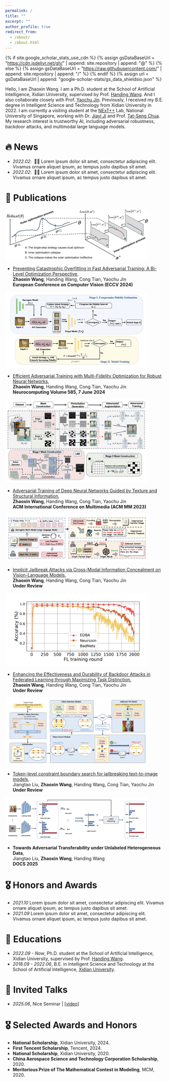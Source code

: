 ```yaml
---
permalink: /
title: ""
excerpt: ""
author_profile: true
redirect_from: 
  - /about/
  - /about.html
---
```


{% if site.google_scholar_stats_use_cdn %}
{% assign gsDataBaseUrl = "https://cdn.jsdelivr.net/gh/" | append: site.repository | append: "@" %}
{% else %}
{% assign gsDataBaseUrl = "https://raw.githubusercontent.com/" | append: site.repository | append: "/" %}
{% endif %}
{% assign url = gsDataBaseUrl | append: "google-scholar-stats/gs_data_shieldsio.json" %}

<span class='anchor' id='about-me'></span>

Hello, I am Zhaoxin Wang. I am a Ph.D. student at the School of Artificial Intelligence, Xidian University, supervised by Prof. [Handing Wang](https://scholar.google.com/citations?user=JtYr_7cAAAAJ&hl=zh-CN). And I also collaborate closely with Prof. [Yaochu Jin](https://scholar.google.com/citations?user=B5WAkz4AAAAJ&hl=zh-CN). Previously, I received my B.E. degree in Intelligent Science and Technology from Xidian University in 2022. I am currently a visiting student at the [NExT++](https://www.nextcenter.org/) Lab, National University of Singapore, working with Dr. [Jiayi Ji](https://scholar.google.com/citations?user=xp_rICcAAAAJ&hl=zh-CN&oi=ao) and Prof. [Tat-Seng Chua](https://scholar.google.com/citations?user=Z9DWCBEAAAAJ&hl=zh-CN&oi=ao).
My research interest is trustworthy AI, including adversarial robustness, backdoor attacks, and multimodal large language models.

<!-- My research interest includes neural machine translation and computer vision. I have published more than 100 papers at the top international AI conferences with total <a href='https://scholar.google.com/citations?user=DhtAFkwAAAAJ'>google scholar citations <strong><span id='total_cit'>260000+</span></strong></a> (You can also use google scholar badge <a href='https://scholar.google.com/citations?user=DhtAFkwAAAAJ'><img src="https://img.shields.io/endpoint?url={{ url | url_encode }}&logo=Google%20Scholar&labelColor=f6f6f6&color=9cf&style=flat&label=citations"></a>). -->


# 🔥 News
- *2022.02*: &nbsp;🎉🎉 Lorem ipsum dolor sit amet, consectetur adipiscing elit. Vivamus ornare aliquet ipsum, ac tempus justo dapibus sit amet. 
- *2022.02*: &nbsp;🎉🎉 Lorem ipsum dolor sit amet, consectetur adipiscing elit. Vivamus ornare aliquet ipsum, ac tempus justo dapibus sit amet. 

# 📝 Publications 

<div class='paper-box'><div class='paper-box-image'><div><img src='images/bilevel.png' alt="sym" width="90%"></div></div>
<div class='paper-box-text' markdown="1">
  
- [Preventing Catastrophic Overfitting in Fast Adversarial Training: A Bi-Level Optimization Perspective](https://link.springer.com/chapter/10.1007/978-3-031-73390-1_9), <br />
**Zhaoxin Wang**, Handing Wang, Cong Tian, Yaochu Jin <br />
**European Conference on Computer Vision (ECCV 2024)**

</div>
</div> 


<div class='paper-box'><div class='paper-box-image'><div><img src='images/SMAT.png' alt="sym" width="90%"></div></div>
<div class='paper-box-text' markdown="1">
  
- [Efficient Adversarial Training with Multi-Fidelity Optimization for Robust Neural Networks](https://www.sciencedirect.com/science/article/pii/S0925231224003989), <br />
**Zhaoxin Wang**, Handing Wang, Cong Tian, Yaochu Jin <br />
**Neurocomputing Volume 585, 7 June 2024**
  
</div>
</div> 

<div class='paper-box'><div class='paper-box-image'><div><img src='images/TSAT.png' alt="sym" width="90%"></div></div>
<div class='paper-box-text' markdown="1">
  
- [Adversarial Training of Deep Neural Networks Guided by Texture and Structural Information](https://dl.acm.org/doi/abs/10.1145/3581783.3612163), <br />
**Zhaoxin Wang**, Handing Wang, Cong Tian, Yaochu Jin <br />
**ACM International Conference on Multimedia (ACM MM 2023)**
  
</div>
</div> 


<div class='paper-box'><div class='paper-box-image'><div><img src='images/IJA.png' alt="sym" width="90%"></div></div>
<div class='paper-box-text' markdown="1">
  
- [Implicit Jailbreak Attacks via Cross-Modal Information Concealment on Vision-Language Models](https://arxiv.org/abs/2505.16446), <br />
**Zhaoxin Wang**, Handing Wang, Cong Tian, Yaochu Jin <br />
**Under Review**
  
</div>
</div> 


<div class='paper-box'><div class='paper-box-image'><div><img src='images/EDBA.png' alt="sym" width="90%"></div></div>
<div class='paper-box-text' markdown="1">
  
- [Enhancing the Effectiveness and Durability of Backdoor Attacks in Federated Learning through Maximizing Task Distinction](https://arxiv.org/pdf/2509.18904), <br />
**Zhaoxin Wang**, Handing Wang, Cong Tian, Yaochu Jin <br />
**Under Review**
  
</div>
</div> 


<div class='paper-box'><div class='paper-box-image'><div><img src='images/TCBS.png' alt="sym" width="90%"></div></div>
<div class='paper-box-text' markdown="1">
  
- [Token-level constraint boundary search for jailbreaking text-to-image models](https://arxiv.org/abs/2504.11106), <br />
Jiangtao Liu, **Zhaoxin Wang**, Handing Wang, Cong Tian, Yaochu Jin <br />
**Under Review**
  

</div>
</div> 

<div class='paper-box'><div class='paper-box-image'><div><img src='images/PCMLG.png' alt="sym" width="90%"></div></div>
<div class='paper-box-text' markdown="1">
  
- **Towards Adversarial Transferability under Unlabeled Heterogeneous Data**, <br />
Jiangtao Liu, **Zhaoxin Wang**, Handing Wang <br />
**DOCS 2025**
  
</div>
</div> 



# 🎖 Honors and Awards
- *2021.10* Lorem ipsum dolor sit amet, consectetur adipiscing elit. Vivamus ornare aliquet ipsum, ac tempus justo dapibus sit amet. 
- *2021.09* Lorem ipsum dolor sit amet, consectetur adipiscing elit. Vivamus ornare aliquet ipsum, ac tempus justo dapibus sit amet. 

# 📖 Educations
- *2022.09 - Now*, Ph.D. student at the School of Artificial Intelligence, Xidian University, supervised by Prof. [Handing Wang](https://scholar.google.com/citations?user=JtYr_7cAAAAJ&hl=zh-CN).
- *2018.09 - 2022.06*, B.E. in Intelligent Science and Technology at the School of Artificial Intelligence, [Xidian University](https://en.xidian.edu.cn/).

# 💬 Invited Talks
- *2025.06*, Nice Seminar \| [\[video\]](https://www.bilibili.com/video/BV1Ck7azREzp/?spm_id_from=333.1387.homepage.video_card.click&vd_source=6813647b33590b8bee8b08cdb87dbe45)

# 🎖 Selected Awards and Honors
- **National Scholarship**, Xidian University, 2024.
- **First Tencent Scholarship**, Tencent, 2024.
- **National Scholarship**, Xidian University, 2020.
- **China Aerospace Science and Technology Corporation Scholarship**, 2020.
- **Meritorious Prize of The Mathematical Contest in Modeling**, MCM, 2020.